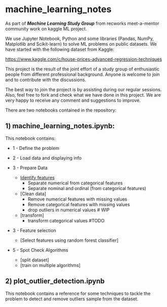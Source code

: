 # machine_learning_notes

As part of ***Machine Learning Study Group*** from recworks meet-a-mentor community work on kaggle ML project.

We use Jupyter Notebook, Python and some libraries (Pandas, NumPy, Matplotlib and Scikit-learn) to solve ML problems on public datasets. We have started with the following dataset from Kaggle:

https://www.kaggle.com/c/house-prices-advanced-regression-techniques

This project is the result of the joint effort of a study group of enthusiastic people from different professional background. Anyone is welcome to join and to contribute with the discussions. 

The best way to join the project is by assisting during our regular sessions.  Also, feel free to fork and check what we have done in this project. We are very happy to receive any comment and suggestions to improve.

There are two notebooks contained in the repository:

## 1) machine_learning_notes.ipynb:

This notebook contains:

* 1 - Define the problem
* 2 - Load data and displaying info
* 3 - Prepare Data
    * [Identify features](#identify)
        * Separate numerical from categorical features
        * Separate nominal and ordinal (from categorical features)
    * [Clean data]
        * Remove numerical features with missing values
        * Remove categorical features with missing values
        * drop outliers in numerical values # WIP
    * [transform]
        * transform categorical values #TODO
* 3 - Feature selection
    * [Select features using random forest classifier]
    
* 5 - Spot Check Algorithms
    * [split dataset]
    * [train on multiple algorithms]
    

## 2) plot_outlier_detection.ipynb

This notebook contains a reference for some techniques to tackle the problem to detect and remove outliers sample from the dataset.



